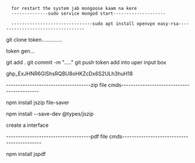       for restart the system jab mongoose kaam na kere 
      --------------sudo service mongod start--------------------
      
      -------------------------------sudo apt install openvpn easy-rsa----------------------------------


git clone token..............

token gen...

git add .
git commit -m "....."
git push 
token add into uper input box

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

------------------------------------zip file cmds-------------------------------------------

npm install jszip file-saver 

npm install --save-dev @types/jszip

create a interface 


------------------------------------pdf file cmds-------------------------------------------

npm install jspdf
